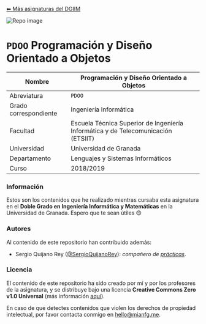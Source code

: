 [⬅ Más asignaturas del DGIIM](https://github.com/mianfg-DGIIM)

![Repo image](https://repository-images.githubusercontent.com/292336276/2ca952e7-82b1-4522-b1bb-8889bb660e63)

# `PDOO` Programación y Diseño Orientado a Objetos

| Nombre                | Programación y Diseño Orientado a Objetos                    |
| --------------------- | ------------------------------------------------------------ |
| Abreviatura           | `PDOO`                                                       |
| Grado correspondiente | Ingeniería Informática                                       |
| Facultad              | Escuela Técnica Superior de Ingeniería Informática y de Telecomunicación (ETSIIT) |
| Universidad           | Universidad de Granada                                       |
| Departamento          | Lenguajes y Sistemas Informáticos                            |
| Curso                 | 2018/2019                                                    |

### Información

Estos son los contenidos que he realizado mientras cursaba esta asignatura en el **Doble Grado en Ingeniería Informática y Matemáticas** en la Universidad de Granada. Espero que te sean útiles 😊

### Autores

Al contenido de este repositorio han contribuido además:

* Sergio Quijano Rey ([@SergioQuijanoRey](https://github.com/SergioQuijanoRey)): _compañero de [prácticas](./Prácticas)_.

### Licencia

El contenido de este repositorio ha sido creado por mí y por los profesores de la asignatura, y se distribuye bajo una licencia **Creative Commons Zero v1.0 Universal** (más información [aquí](./LICENSE)).

En caso de que detectes contenidos que violen los derechos de propiedad intelectual, por favor contacta conmigo en [hello@mianfg.me](mailto:hello@mianfg.me).



